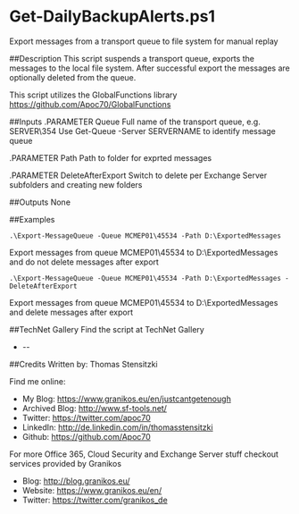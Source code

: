 # Get-DailyBackupAlerts.ps1
Export messages from a transport queue to file system for manual replay 

##Description
This script suspends a transport queue, exports the messages to the local file system. After successful export the messages are optionally deleted from the queue.

This script utilizes the GlobalFunctions library https://github.com/Apoc70/GlobalFunctions

##Inputs
.PARAMETER Queue
Full name of the transport queue, e.g. SERVER\354
Use Get-Queue -Server SERVERNAME to identify message queue

.PARAMETER Path
Path to folder for exprted messages

.PARAMETER DeleteAfterExport
Switch to delete per Exchange Server subfolders and creating new folders

##Outputs
None

##Examples
```
.\Export-MessageQueue -Queue MCMEP01\45534 -Path D:\ExportedMessages
```
Export messages from queue MCMEP01\45534 to D:\ExportedMessages and do not delete messages after export

```
.\Export-MessageQueue -Queue MCMEP01\45534 -Path D:\ExportedMessages -DeleteAfterExport
```
Export messages from queue MCMEP01\45534 to D:\ExportedMessages and delete messages after export

##TechNet Gallery
Find the script at TechNet Gallery
* --


##Credits
Written by: Thomas Stensitzki

Find me online:

* My Blog: https://www.granikos.eu/en/justcantgetenough
* Archived Blog:	http://www.sf-tools.net/
* Twitter:	https://twitter.com/apoc70
* LinkedIn:	http://de.linkedin.com/in/thomasstensitzki
* Github:	https://github.com/Apoc70

For more Office 365, Cloud Security and Exchange Server stuff checkout services provided by Granikos

* Blog:     http://blog.granikos.eu/
* Website:	https://www.granikos.eu/en/
* Twitter:	https://twitter.com/granikos_de
